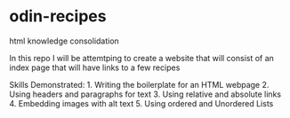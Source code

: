 # odin-recipes
html knowledge consolidation 

In this repo I will be attemtping to create a website
that will consist of an index page that will have links
to a few recipes

Skills Demonstrated:
    1. Writing the boilerplate for an HTML webpage
    2. Using headers and paragraphs for text
    3. Using relative and absolute links
    4. Embedding images with alt text
    5. Using ordered and Unordered Lists
